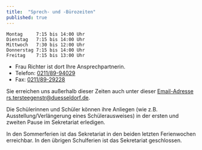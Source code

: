 ```yaml
---
title:  "Sprech- und -Bürozeiten"
published: true
---
```


	Montag     7:15 bis 14:00 Uhr
	Dienstag   7:15 bis 14:00 Uhr
	Mittwoch   7:30 bis 12:00 Uhr
	Donnerstag 7:15 bis 14:00 Uhr
	Freitag    7:15 bis 13:00 Uhr

- Frau Richter ist dort Ihre Ansprechpartnerin.
- Telefon: [0211/89-94029](tel:+492118994029)
- Fax: [0211/89-29228](tel:+492118929228)

Sie erreichen uns außerhalb dieser Zeiten auch unter dieser [Email-Adresse rs.tersteegenstr@duesseldorf.de](mailto:rs.tersteegenstr@duesseldorf.de).

Die Schülerinnen und Schüler können ihre Anliegen (wie z.B. Ausstellung/Verlängerung eines Schülerausweises) in der ersten und zweiten Pause im Sekretariat erledigen.

In den Sommerferien ist das Sekretariat in den beiden letzten Ferienwochen erreichbar. In den übrigen Schulferien ist das Sekretariat geschlossen.
